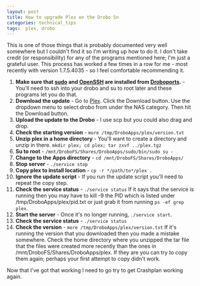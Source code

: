 ```yaml
---
layout: post
title: How to upgrade Plex on the Drobo 5n
categories: technical_tips
tags:  plex, drobo
---
```

This is one of those things that is probably documented very well somewhere but
I couldn't find it so I'm writing up how to do it. I don't take credit (or
  responsibility) for any of the programs mentioned here; I'm just a grateful
  user. This process has worked a few times in a row for me - most recently with version 1.7.5.4035 - so I feel comfortable recommending it.

1. **Make sure that [sudo](http://www.droboports.com/app-repository/sudo/) and
[OpenSSH](http://www.droboports.com/app-repository/openssh/) are installed from
[Droboports](http://www.droboports.com/).** - You'll need to ssh into your drobo
and su to root later and these programs let you do that.
1. **Download the update** - Go to [Plex](https://www.plex.tv/downloads/).
Click the Download button. Use the dropdown menu to select drobo from under
 the NAS category. Then hit the Download button.
1. **Upload the update to the Drobo** - I use scp but you could also drag and drop.
1. **Check the starting version** - ```more /tmp/DroboApps/plex/version.txt```
1. **Unzip plex in a home directory** - You'll want to create a directory and
unzip in there. ```mkdir plex; cd plex; tar zxvf ../plex.tgz```
1. **Su to root** - ```/mnt/DroboFS/Shares/DroboApps/sudo/bin/sudo su -```
1. **Change to the Apps directory** - ```cd /mnt/DroboFS/Shares/DroboApps/```
1. **Stop server** - ```./service stop```
1. **Copy plex to install location** - ```cp -r */path/to*/plex .```
1. **Ignore the update script** - If you run the update script you'll need to
repeat the copy step.
1. **Check the service status** - ```./service status``` If it says that the
service is running then you may have to kill -9 the PID which is
  listed under /tmp/DroboApps/plex/pid.txt or just grab it from running
  ```ps -ef grep plex```.
1. **Start the server** - Once it's no longer running, ```./service start```.
1. **Check the service status** - ```./service status```
1. **Check the version** - ```more /tmp/DroboApps/plex/version.txt``` If it's
running the version that you downloaded then you made a mistake somewhere.
Check the home directory where you unzipped the tar file that the files were
created more recently than the ones in /mnt/DroboFS/Shares/DroboApps/plex. If
they are you can try to copy them again; perhaps your first attempt to copy
didn't work.

Now that I've got that working I need to go try to get Crashplan working again.
